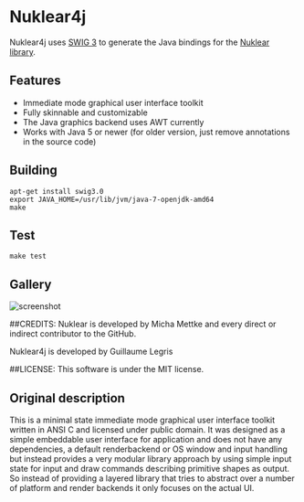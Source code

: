 
# Nuklear4j

Nuklear4j uses [SWIG 3](http://www.swig.org) to generate the Java bindings for the [Nuklear library](https://github.com/vurtun/nuklear). 

## Features
- Immediate mode graphical user interface toolkit
- Fully skinnable and customizable
- The Java graphics backend uses AWT currently
- Works with Java 5 or newer (for older version, just remove annotations in the source code) 

## Building

```
apt-get install swig3.0 
export JAVA_HOME=/usr/lib/jvm/java-7-openjdk-amd64
make
```

## Test

```
make test
```

## Gallery
![screenshot](https://raw.githubusercontent.com/glegris/nuklear4j/master/resources/nuklear_snapshot-19042018.png)

##CREDITS:
Nuklear is developed by Micha Mettke and every direct or indirect contributor to the GitHub.

Nuklear4j is developed by Guillaume Legris

##LICENSE:
This software is under the MIT license.

## Original description
This is a minimal state immediate mode graphical user interface toolkit
written in ANSI C and licensed under public domain. It was designed as a simple
embeddable user interface for application and does not have any dependencies,
a default renderbackend or OS window and input handling but instead provides a very modular
library approach by using simple input state for input and draw
commands describing primitive shapes as output. So instead of providing a
layered library that tries to abstract over a number of platform and
render backends it only focuses on the actual UI.

